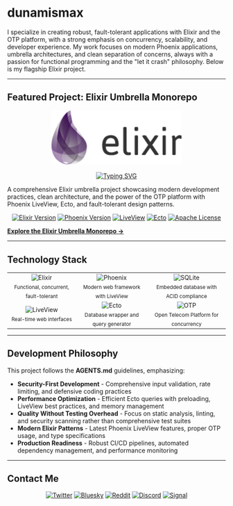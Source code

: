 # dunamismax

I specialize in creating robust, fault-tolerant applications with Elixir and the OTP platform, with a strong emphasis on concurrency, scalability, and developer experience. My work focuses on modern Phoenix applications, umbrella architectures, and clean separation of concerns, always with a passion for functional programming and the "let it crash" philosophy. Below is my flagship Elixir project.

---

## Featured Project: Elixir Umbrella Monorepo

<p align="center">
  <img src="https://github.com/elixir-lang/elixir-lang.github.com/raw/main/images/logo/logo.png" alt="Elixir Umbrella Monorepo Logo" width="300" />
</p>

<p align="center">
  <a href="https://github.com/dunamismax/elixir">
    <img src="https://readme-typing-svg.demolab.com/?font=Inter&weight=600&size=28&pause=1000&color=663399&center=true&vCenter=true&width=1200&height=90&lines=Modern+Elixir+Umbrella+Architecture;Phoenix+LiveView+1.1.2+%2B+Ecto+3.13.2;Interactive+Text+Adventure+Game+with+OTP;CLI+File+Processing+Tool+with+Shared+Logic;Clean+Separation+of+Concerns+%26+Domain+Logic;Comprehensive+CI%2FCD+with+GitHub+Actions;Code+Quality+with+Credo%2C+Dialyzer%2C+Sobelow;Fault-Tolerant+GenServer+%26+Supervision+Trees;Real-Time+Web+with+LiveView+Components;Production-Ready+Mix+Tasks+%26+Development+Setup;Open+Source+Apache+2.0+Licensed+Framework" alt="Typing SVG" />
  </a>
</p>

A comprehensive Elixir umbrella project showcasing modern development practices, clean architecture, and the power of the OTP platform with Phoenix LiveView, Ecto, and fault-tolerant design patterns.

<p align="center">
  <a href="https://elixir-lang.org/"><img src="https://img.shields.io/badge/Elixir-1.18.4+-663399.svg?logo=elixir&logoColor=white&style=for-the-badge" alt="Elixir Version"></a>
  <a href="https://phoenixframework.org/"><img src="https://img.shields.io/badge/Phoenix-1.7.21+-663399.svg?logo=phoenix-framework&logoColor=white&style=for-the-badge" alt="Phoenix Version"></a>
  <a href="https://hexdocs.pm/phoenix_live_view/"><img src="https://img.shields.io/badge/LiveView-1.1.2+-663399.svg?style=for-the-badge&logoColor=white" alt="LiveView"></a>
  <a href="https://hexdocs.pm/ecto/"><img src="https://img.shields.io/badge/Ecto-3.13.2+-663399.svg?style=for-the-badge&logoColor=white" alt="Ecto"></a>
  <a href="https://opensource.org/licenses/Apache-2.0"><img src="https://img.shields.io/badge/License-Apache_2.0-663399.svg?style=for-the-badge&logoColor=white" alt="Apache License"></a>
</p>

[**Explore the Elixir Umbrella Monorepo →**](https://github.com/dunamismax/elixir)

---

## Technology Stack

<table align="center">
<tr>
<td align="center">
<img src="https://img.shields.io/badge/Language-Elixir_1.18.4+-663399?style=for-the-badge&logo=elixir&logoColor=white" alt="Elixir"><br>
<sub>Functional, concurrent, fault-tolerant</sub>
</td>
<td align="center">
<img src="https://img.shields.io/badge/Framework-Phoenix_1.7.21-663399?style=for-the-badge&logo=phoenix-framework&logoColor=white" alt="Phoenix"><br>
<sub>Modern web framework with LiveView</sub>
</td>
<td align="center">
<img src="https://img.shields.io/badge/Database-SQLite_3-663399?style=for-the-badge&logo=sqlite&logoColor=white" alt="SQLite"><br>
<sub>Embedded database with ACID compliance</sub>
</td>
</tr>
<tr>
<td align="center">
<img src="https://img.shields.io/badge/LiveView-1.1.2+-663399?style=for-the-badge&logoColor=white" alt="LiveView"><br>
<sub>Real-time web interfaces</sub>
</td>
<td align="center">
<img src="https://img.shields.io/badge/ORM-Ecto_3.13.2-663399?style=for-the-badge&logoColor=white" alt="Ecto"><br>
<sub>Database wrapper and query generator</sub>
</td>
<td align="center">
<img src="https://img.shields.io/badge/Platform-OTP-663399?style=for-the-badge&logoColor=white" alt="OTP"><br>
<sub>Open Telecom Platform for concurrency</sub>
</td>
</tr>
</table>

---

## Development Philosophy

This project follows the **AGENTS.md** guidelines, emphasizing:

- **Security-First Development** - Comprehensive input validation, rate limiting, and defensive coding practices
- **Performance Optimization** - Efficient Ecto queries with preloading, LiveView best practices, and memory management
- **Quality Without Testing Overhead** - Focus on static analysis, linting, and security scanning rather than comprehensive test suites
- **Modern Elixir Patterns** - Latest Phoenix LiveView features, proper OTP usage, and type specifications
- **Production Readiness** - Robust CI/CD pipelines, automated dependency management, and performance monitoring

---

## Contact Me

<p align="center">
  <a href="https://twitter.com/dunamismax" target="_blank"><img src="https://img.shields.io/badge/Twitter-663399.svg?&style=for-the-badge&logo=twitter&logoColor=white" alt="Twitter"></a>
  <a href="https://bsky.app/profile/dunamismax.bsky.social" target="_blank"><img src="https://img.shields.io/badge/Bluesky-663399?style=for-the-badge&logo=bluesky&logoColor=white" alt="Bluesky"></a>
  <a href="https://reddit.com/user/dunamismax" target="_blank"><img src="https://img.shields.io/badge/Reddit-663399.svg?&style=for-the-badge&logo=reddit&logoColor=white" alt="Reddit"></a>
  <a href="https://discord.com/users/dunamismax" target="_blank"><img src="https://img.shields.io/badge/Discord-663399.svg?style=for-the-badge&logo=discord&logoColor=white" alt="Discord"></a>
  <a href="https://signal.me/#p/+dunamismax.66" target="_blank"><img src="https://img.shields.io/badge/Signal-663399.svg?style=for-the-badge&logo=signal&logoColor=white" alt="Signal"></a>
</p>
